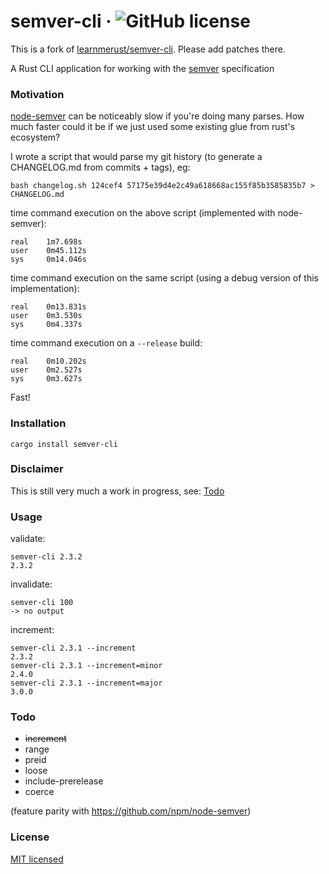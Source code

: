 # semver-cli &middot; ![GitHub license](https://img.shields.io/badge/license-MIT-blue.svg)

This is a fork of [learnmerust/semver-cli](https://github.com/learnmerust/semver-cli). Please add patches there.

A Rust CLI application for working with the [semver](https://semver.org/) specification

### Motivation
[node-semver](https://github.com/npm/node-semver) can be noticeably slow if you're doing many parses. How much faster could it be if we just used some existing glue from rust's ecosystem?

I wrote a script that would parse my git history (to generate a CHANGELOG.md from commits + tags), eg:  
```
bash changelog.sh 124cef4 57175e39d4e2c49a618668ac155f85b3585835b7 > CHANGELOG.md
```

time command execution on the above script (implemented with node-semver):
```
real    1m7.698s
user    0m45.112s
sys     0m14.046s
```
time command execution on the same script (using a debug version of this implementation):
```
real    0m13.831s
user    0m3.530s
sys     0m4.337s
```
time command execution on a `--release` build:
```
real    0m10.202s
user    0m2.527s
sys     0m3.627s
```
Fast!

### Installation
```
cargo install semver-cli
```

### Disclaimer
This is still very much a work in progress, see: [Todo](#todo)

### Usage
validate:
```
semver-cli 2.3.2
2.3.2
```
invalidate:
```
semver-cli 100
-> no output
```
increment:
```
semver-cli 2.3.1 --increment
2.3.2
semver-cli 2.3.1 --increment=minor
2.4.0
semver-cli 2.3.1 --increment=major
3.0.0
```
### Todo
- <strike>increment</strike>
- range
- preid
- loose
- include-prerelease
- coerce

(feature parity with https://github.com/npm/node-semver)
### License

[MIT licensed](./LICENSE)
